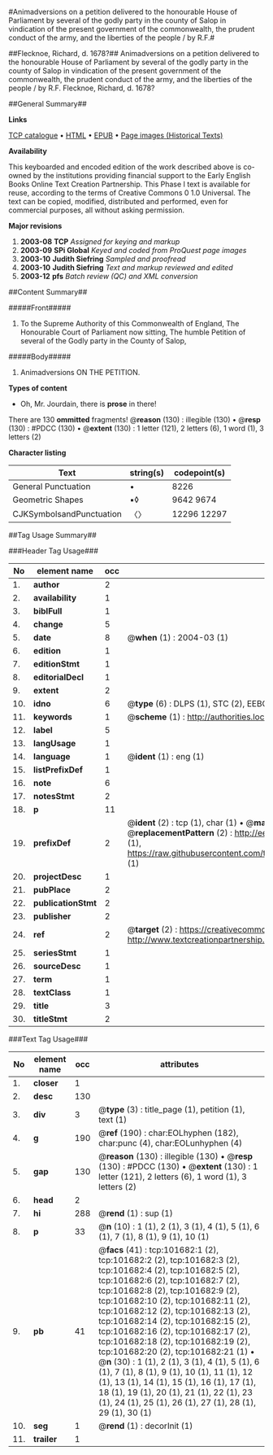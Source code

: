 #Animadversions on a petition delivered to the honourable House of Parliament by several of the godly party in the county of Salop in vindication of the present government of the commonwealth, the prudent conduct of the army, and the liberties of the people / by R.F.#

##Flecknoe, Richard, d. 1678?##
Animadversions on a petition delivered to the honourable House of Parliament by several of the godly party in the county of Salop in vindication of the present government of the commonwealth, the prudent conduct of the army, and the liberties of the people / by R.F.
Flecknoe, Richard, d. 1678?

##General Summary##

**Links**

[TCP catalogue](http://www.ota.ox.ac.uk/tcp/)  • 
[HTML](http://tei.it.ox.ac.uk/tcp/Texts-HTML/free/A39/A39701.html)  • 
[EPUB](http://tei.it.ox.ac.uk/tcp/Texts-EPUB/free/A39/A39701.epub) • 
[Page images (Historical Texts)](https://data.historicaltexts.jisc.ac.uk/view?pubId=eebo-13743466e&pageId=eebo-13743466e-101682-1)

**Availability**

This keyboarded and encoded edition of the
	       work described above is co-owned by the institutions
	       providing financial support to the Early English Books
	       Online Text Creation Partnership. This Phase I text is
	       available for reuse, according to the terms of Creative
	       Commons 0 1.0 Universal. The text can be copied,
	       modified, distributed and performed, even for
	       commercial purposes, all without asking permission.

**Major revisions**

1. __2003-08__ __TCP__ *Assigned for keying and markup*
1. __2003-09__ __SPi Global__ *Keyed and coded from ProQuest page images*
1. __2003-10__ __Judith Siefring__ *Sampled and proofread*
1. __2003-10__ __Judith Siefring__ *Text and markup reviewed and edited*
1. __2003-12__ __pfs__ *Batch review (QC) and XML conversion*

##Content Summary##

#####Front#####

1. To the Supreme Authority of this Commonwealth of England, The Honourable Court of Parliament now sitting, The humble Petition of several of the Godly party in the County of Salop,

#####Body#####

1. Animadversions ON THE PETITION.

**Types of content**

  * Oh, Mr. Jourdain, there is **prose** in there!

There are 130 **ommitted** fragments! 
 @__reason__ (130) : illegible (130)  •  @__resp__ (130) : #PDCC (130)  •  @__extent__ (130) : 1 letter (121), 2 letters (6), 1 word (1), 3 letters (2)

**Character listing**


|Text|string(s)|codepoint(s)|
|---|---|---|
|General Punctuation|•|8226|
|Geometric Shapes|▪◊|9642 9674|
|CJKSymbolsandPunctuation|〈〉|12296 12297|

##Tag Usage Summary##

###Header Tag Usage###

|No|element name|occ|attributes|
|---|---|---|---|
|1.|__author__|2||
|2.|__availability__|1||
|3.|__biblFull__|1||
|4.|__change__|5||
|5.|__date__|8| @__when__ (1) : 2004-03 (1)|
|6.|__edition__|1||
|7.|__editionStmt__|1||
|8.|__editorialDecl__|1||
|9.|__extent__|2||
|10.|__idno__|6| @__type__ (6) : DLPS (1), STC (2), EEBO-CITATION (1), OCLC (1), VID (1)|
|11.|__keywords__|1| @__scheme__ (1) : http://authorities.loc.gov/ (1)|
|12.|__label__|5||
|13.|__langUsage__|1||
|14.|__language__|1| @__ident__ (1) : eng (1)|
|15.|__listPrefixDef__|1||
|16.|__note__|6||
|17.|__notesStmt__|2||
|18.|__p__|11||
|19.|__prefixDef__|2| @__ident__ (2) : tcp (1), char (1)  •  @__matchPattern__ (2) : ([0-9\-]+):([0-9IVX]+) (1), (.+) (1)  •  @__replacementPattern__ (2) : http://eebo.chadwyck.com/downloadtiff?vid=$1&page=$2 (1), https://raw.githubusercontent.com/textcreationpartnership/Texts/master/tcpchars.xml#$1 (1)|
|20.|__projectDesc__|1||
|21.|__pubPlace__|2||
|22.|__publicationStmt__|2||
|23.|__publisher__|2||
|24.|__ref__|2| @__target__ (2) : https://creativecommons.org/publicdomain/zero/1.0/ (1), http://www.textcreationpartnership.org/docs/. (1)|
|25.|__seriesStmt__|1||
|26.|__sourceDesc__|1||
|27.|__term__|1||
|28.|__textClass__|1||
|29.|__title__|3||
|30.|__titleStmt__|2||


###Text Tag Usage###

|No|element name|occ|attributes|
|---|---|---|---|
|1.|__closer__|1||
|2.|__desc__|130||
|3.|__div__|3| @__type__ (3) : title_page (1), petition (1), text (1)|
|4.|__g__|190| @__ref__ (190) : char:EOLhyphen (182), char:punc (4), char:EOLunhyphen (4)|
|5.|__gap__|130| @__reason__ (130) : illegible (130)  •  @__resp__ (130) : #PDCC (130)  •  @__extent__ (130) : 1 letter (121), 2 letters (6), 1 word (1), 3 letters (2)|
|6.|__head__|2||
|7.|__hi__|288| @__rend__ (1) : sup (1)|
|8.|__p__|33| @__n__ (10) : 1 (1), 2 (1), 3 (1), 4 (1), 5 (1), 6 (1), 7 (1), 8 (1), 9 (1), 10 (1)|
|9.|__pb__|41| @__facs__ (41) : tcp:101682:1 (2), tcp:101682:2 (2), tcp:101682:3 (2), tcp:101682:4 (2), tcp:101682:5 (2), tcp:101682:6 (2), tcp:101682:7 (2), tcp:101682:8 (2), tcp:101682:9 (2), tcp:101682:10 (2), tcp:101682:11 (2), tcp:101682:12 (2), tcp:101682:13 (2), tcp:101682:14 (2), tcp:101682:15 (2), tcp:101682:16 (2), tcp:101682:17 (2), tcp:101682:18 (2), tcp:101682:19 (2), tcp:101682:20 (2), tcp:101682:21 (1)  •  @__n__ (30) : 1 (1), 2 (1), 3 (1), 4 (1), 5 (1), 6 (1), 7 (1), 8 (1), 9 (1), 10 (1), 11 (1), 12 (1), 13 (1), 14 (1), 15 (1), 16 (1), 17 (1), 18 (1), 19 (1), 20 (1), 21 (1), 22 (1), 23 (1), 24 (1), 25 (1), 26 (1), 27 (1), 28 (1), 29 (1), 30 (1)|
|10.|__seg__|1| @__rend__ (1) : decorInit (1)|
|11.|__trailer__|1||
